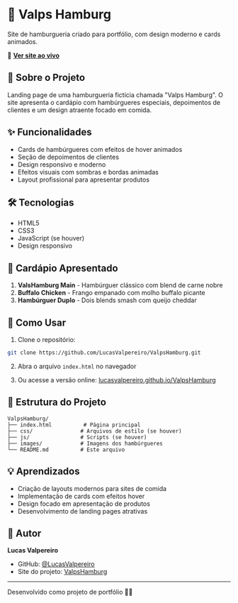 # 🍔 Valps Hamburg

Site de hamburgueria criado para portfólio, com design moderno e cards animados.

🔗 **[Ver site ao vivo](https://lucasvalpereiro.github.io/ValpsHamburg/)**

## 📖 Sobre o Projeto

Landing page de uma hamburgueria fictícia chamada "Valps Hamburg". O site apresenta o cardápio com hambúrgueres especiais, depoimentos de clientes e um design atraente focado em comida.

## ✨ Funcionalidades

- Cards de hambúrgueres com efeitos de hover animados
- Seção de depoimentos de clientes
- Design responsivo e moderno
- Efeitos visuais com sombras e bordas animadas
- Layout profissional para apresentar produtos

## 🛠️ Tecnologias

- HTML5
- CSS3
- JavaScript (se houver)
- Design responsivo

## 🍔 Cardápio Apresentado

1. **ValsHamburg Main** - Hambúrguer clássico com blend de carne nobre
2. **Buffalo Chicken** - Frango empanado com molho buffalo picante
3. **Hambúrguer Duplo** - Dois blends smash com queijo cheddar

## 🚀 Como Usar

1. Clone o repositório:
```bash
git clone https://github.com/LucasValpereiro/ValpsHamburg.git
```

2. Abra o arquivo `index.html` no navegador

3. Ou acesse a versão online: [lucasvalpereiro.github.io/ValpsHamburg](https://lucasvalpereiro.github.io/ValpsHamburg/)

## 📁 Estrutura do Projeto

```
ValpsHamburg/
├── index.html          # Página principal
├── css/               # Arquivos de estilo (se houver)
├── js/                # Scripts (se houver)
├── images/            # Imagens dos hambúrgueres
└── README.md          # Este arquivo
```

## 💡 Aprendizados

- Criação de layouts modernos para sites de comida
- Implementação de cards com efeitos hover
- Design focado em apresentação de produtos
- Desenvolvimento de landing pages atrativas

## 👤 Autor

**Lucas Valpereiro**
- GitHub: [@LucasValpereiro](https://github.com/LucasValpereiro)
- Site do projeto: [ValpsHamburg](https://lucasvalpereiro.github.io/ValpsHamburg/)

---

Desenvolvido como projeto de portfólio 🍔✨


